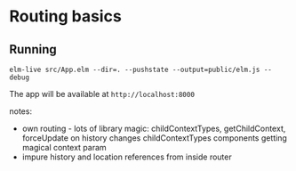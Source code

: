 # Routing basics

## Running


```
elm-live src/App.elm --dir=. --pushstate --output=public/elm.js --debug
```

The app will be available at `http://localhost:8000`


notes:
- own routing - lots of library magic: childContextTypes, getChildContext, forceUpdate on history changes
childContextTypes
components getting magical context param
- impure history and location references from inside router
